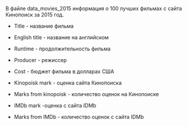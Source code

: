 В файле data_movies_2015  информация о 100 лучших фильмах с сайта Кинопоиск за 2015 год. 

- Title - название фильма

- English title - название на английском

- Runtime - продолжительность фильма

- Producer - режиссер

- Cost - бюджет фильма в долларах США

- Kinopoisk mark - оценка сайта Кинопоиска

- Marks from kinopoisk - количество оценок на Кинопоиске

- IMDb mark -оценка с сайта IDMb

- Marks from IMDb - количество оценок с сайта IDMb
